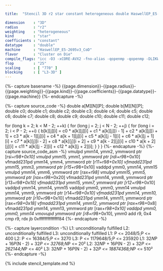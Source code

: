 ```yaml
---

title:  "Stencil 3D r2 star constant heterogeneous double HaswellEP_E5-2695v3_CoD"

dimension    : "3D"
radius       : "r2"
weighting    : "heterogeneous"
kind         : "star"
coefficients : "constant"
datatype     : "double"
machine      : "HaswellEP_E5-2695v3_CoD"
flavor       : "Cluster on Die"
compile_flags: "icc -O3 -xCORE-AVX2 -fno-alias -qopenmp -qopenmp -DLIKWID_PERFMON -Ilikwid-4.3.3/include -Llikwid-4.3.3/lib -Iheaders/dummy.c stencil_compilable.c -o stencil -llikwid"
flop         : "25"
scaling      : [ "770" ]
blocking     : [ "L3-3D" ]
---
```


{%- capture basename -%}
{{page.dimension}}-{{page.radius}}-{{page.weighting}}-{{page.kind}}-{{page.coefficients}}-{{page.datatype}}-{{page.machine}}
{%- endcapture -%}

{%- capture source_code -%}
double a[M][N][P];
double b[M][N][P];
double c0;
double c1;
double c2;
double c3;
double c4;
double c5;
double c6;
double c7;
double c8;
double c9;
double c10;
double c11;
double c12;

for (long k = 2; k < M - 2; ++k) {
  for (long j = 2; j < N - 2; ++j) {
    for (long i = 2; i < P - 2; ++i) {
      b[k][j][i] = c0 * a[k][j][i] + c1 * a[k][j][i - 1] +
                   c2 * a[k][j][i + 1] + c3 * a[k - 1][j][i] +
                   c4 * a[k + 1][j][i] + c5 * a[k][j - 1][i] +
                   c6 * a[k][j + 1][i] + c7 * a[k][j][i - 2] +
                   c8 * a[k][j][i + 2] + c9 * a[k - 2][j][i] +
                   c10 * a[k + 2][j][i] + c11 * a[k][j - 2][i] +
                   c12 * a[k][j + 2][i];
    }
  }
}
{%- endcapture -%}
{%- capture source_code_asm -%}
vmulpd ymm14, ymm2, ymmword ptr [rsi+r9*8+0x10]
vmulpd ymm15, ymm1, ymmword ptr [rdi+r9*8+0x10]
vfmadd231pd ymm14, ymm4, ymmword ptr [r11+r9*8+0x10]
vfmadd231pd ymm15, ymm3, ymmword ptr [r15+r9*8+0x10]
vaddpd ymm0, ymm14, ymm15
vmulpd ymm14, ymm6, ymmword ptr [rax+r9*8]
vmulpd ymm15, ymm5, ymmword ptr [rax+r9*8+0x20]
vfmadd231pd ymm14, ymm8, ymmword ptr [r13+r9*8+0x10]
vfmadd231pd ymm15, ymm7, ymmword ptr [r12+r9*8+0x10]
vaddpd ymm14, ymm14, ymm15
vaddpd ymm0, ymm0, ymm14
vmulpd ymm14, ymm9, ymmword ptr [r14+r9*8+0x10]
vfmadd231pd ymm14, ymm10, ymmword ptr [r10+r9*8+0x10]
vfmadd231pd ymm14, ymm11, ymmword ptr [rax+r9*8+0x18]
vfmadd231pd ymm14, ymm12, ymmword ptr [rax+r9*8+0x8]
vfmadd231pd ymm14, ymm13, ymmword ptr [rax+r9*8+0x10]
vaddpd ymm0, ymm0, ymm14
vmovupd ymmword ptr [r8+r9*8+0x10], ymm0
add r9, 0x4
cmp r9, rdx
jb 0xffffffffffffff84
{%- endcapture -%}

{%- capture layercondition -%}
L1: unconditionally fulfilled
L2: unconditionally fulfilled
L3: unconditionally fulfilled
L1: P <= 2048/5;P <= 400
L2: P <= 16384/5;P <= 3270
L3: P <= 1179648/5;P <= 235920
L1: 32*N*P + 16*P*(N - 2) + 32*P <= 32768;N*P <= 20²
L2: 32*N*P + 16*P*(N - 2) + 32*P <= 262144;N*P <= 40²
L3: 32*N*P + 16*P*(N - 2) + 32*P <= 18874368;N*P <= 510²
{%- endcapture -%}

{% include stencil_template.md %}
